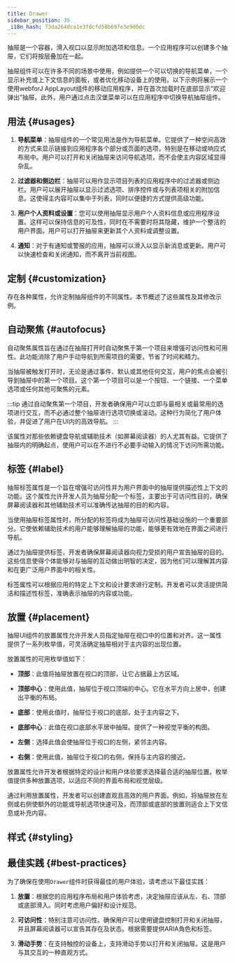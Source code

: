 ```yaml
---
title: Drawer
sidebar_position: 35
_i18n_hash: 73da264dca1e3f8cfd58b697e3e9d0dc
---
```

<DocChip chip="shadow" />
<DocChip chip="name" label="dwc-drawer" />
<DocChip chip='since' label='24.00' />
<JavadocLink type="drawer" location="com/webforj/component/drawer/Drawer" top='true'/>

抽屉是一个容器，滑入视口以显示附加选项和信息。一个应用程序可以创建多个抽屉，它们将按层叠加在一起。

抽屉组件可以在许多不同的场景中使用，例如提供一个可以切换的导航菜单，一个显示补充或上下文信息的面板，或者优化移动设备上的使用。以下示例将展示一个使用webforJ AppLayout组件的移动应用程序，并在首次加载时在底部显示“欢迎弹出”抽屉。此外，用户通过点击汉堡菜单可以在应用程序中切换导航抽屉组件。

<AppLayoutViewer path='/webforj/drawerwelcome?' mobile='true'
javaE='https://raw.githubusercontent.com/webforj/webforj-documentation/refs/heads/main/src/main/java/com/webforj/samples/views/drawer/DrawerWelcomeView.java'
cssURL='/css/drawer/drawerWelcome.css'
/>

## 用法 {#usages}

1. **导航菜单**：抽屉组件的一个常见用法是作为导航菜单。它提供了一种空间高效的方式来显示链接到应用程序各个部分或页面的选项，特别是在移动或响应式布局中。用户可以打开和关闭抽屉来访问导航选项，而不会使主内容区域显得杂乱。

2. **过滤器和侧边栏**：抽屉可以用作显示项目列表的应用程序中的过滤器或侧边栏。用户可以展开抽屉以显示过滤选项、排序控件或与列表项相关的附加信息。这使得主内容可以集中于列表，同时以便捷的方式提供高级功能。

3. **用户个人资料或设置**：您可以使用抽屉显示用户个人资料信息或应用程序设置。这样可以保持信息的可及性，同时在不需要时将其隐藏，维护一个整洁的用户界面。用户可以打开抽屉来更新其个人资料或调整设置。

4. **通知**：对于有通知或警报的应用，抽屉可以滑入以显示新消息或更新。用户可以快速检查和关闭通知，而不离开当前视图。

<ComponentDemo
path='/webforj/drawerdemo?'
javaE='https://raw.githubusercontent.com/webforj/webforj-documentation/refs/heads/main/src/main/java/com/webforj/samples/views/drawer/DrawerDemoView.java'
height='600px'
/>

## 定制 {#customization}

存在各种属性，允许定制抽屉组件的不同属性。本节概述了这些属性及其修改示例。

## 自动聚焦 {#autofocus}

自动聚焦属性旨在通过在抽屉打开时自动聚焦于第一个项目来增强可访问性和可用性。此功能消除了用户手动导航到所需项目的需要，节省了时间和精力。

当抽屉被触发打开时，无论是通过事件、默认或其他任何交互，用户的焦点会被引导到抽屉中的第一个项目。这个第一个项目可以是一个按钮、一个链接、一个菜单选项或任何其他可聚焦的元素。

:::tip
通过自动聚焦第一个项目，开发者确保用户可以立即与最相关或最常用的选项进行交互，而不必通过整个抽屉进行选项切换或滚动。这种行为简化了用户体验，并促进了用户在UI内的高效导航。
:::

该属性对那些依赖键盘导航或辅助技术（如屏幕阅读器）的人尤其有益。它提供了抽屉内的明确起点，使用户可以在不进行不必要手动输入的情况下访问所需功能。

<ComponentDemo
path='/webforj/drawerautofocus?'
javaE='https://raw.githubusercontent.com/webforj/webforj-documentation/refs/heads/main/src/main/java/com/webforj/samples/views/drawer/DrawerAutoFocusView.java'
height='600px'
/>

## 标签 {#label}

抽屉标签属性是一个旨在增强可访问性并为用户界面中的抽屉提供描述性上下文的功能。这个属性允许开发人员为抽屉分配一个标签，主要出于可访问性目的，确保屏幕阅读器和其他辅助技术可以准确传达抽屉的目的和内容。

当使用抽屉标签属性时，所分配的标签将成为抽屉可访问性基础设施的一个重要部分。它使依赖辅助技术的用户能够理解抽屉的功能，能够更有效地在界面之间进行导航。

通过为抽屉提供标签，开发者确保屏幕阅读器向视力受损的用户宣告抽屉的目的。这些信息使得个体能够对与抽屉的互动做出明智的决定，因为他们可以理解其内容和在更广泛用户界面中的相关性。

标签属性可以根据应用的特定上下文和设计要求进行定制。开发者可以灵活提供简洁和描述性标签，准确表示抽屉的内容或功能。

## 放置 {#placement}

抽屉UI组件的放置属性允许开发人员指定抽屉在视口中的位置和对齐。这一属性提供了一系列枚举值，可灵活确定抽屉相对于主内容的出现位置。

放置属性的可用枚举值如下：

- **顶部**：此值将抽屉放置在视口的顶部，让它占据最上方区域。

- **顶部中心**：使用此值，抽屉位于视口顶端的中心。它在水平方向上居中，创建出平衡的布局。

- **底部**：使用此值时，抽屉位于视口的底部，处于主内容之下。

- **底部中心**：此值在视口底部水平居中抽屉。提供了一种视觉平衡的构图。

- **左侧**：选择此值会使抽屉位于视口的左侧，紧邻主内容。

- **右侧**：使用此值，抽屉位于视口的右侧，保持与主内容的接近。

放置属性允许开发者根据特定的设计和用户体验要求选择最合适的抽屉位置。枚举值提供多种放置选项，以适应不同的界面布局和视觉层级。

通过利用放置属性，开发者可以创建直观且高效的用户界面。例如，将抽屉放在左侧或右侧使额外的功能或导航选项快速可及，而顶部或底部的放置则适合上下文信息或补充内容。

<ComponentDemo
path='/webforj/drawerplacement?'
javaE='https://raw.githubusercontent.com/webforj/webforj-documentation/refs/heads/main/src/main/java/com/webforj/samples/views/drawer/DrawerPlacementView.java'
height='600px'
/>

## 样式 {#styling}

<TableBuilder name="Drawer" />

## 最佳实践 {#best-practices}

为了确保在使用`Drawer`组件时获得最佳的用户体验，请考虑以下最佳实践：

1. **放置**：根据您的应用程序布局和用户体验考虑，决定抽屉应该从左、右、顶部或底部滑入。同时考虑用户偏好和设计规范。

2. **可访问性**：特别注意可访问性。确保用户可以使用键盘控制打开和关闭抽屉，并且屏幕阅读器可以宣告其存在及状态。根据需要提供ARIA角色和标签。

3. **滑动手势**：在支持触控的设备上，支持滑动手势以打开和关闭抽屉。这是用户与其交互的一种直观方式。

